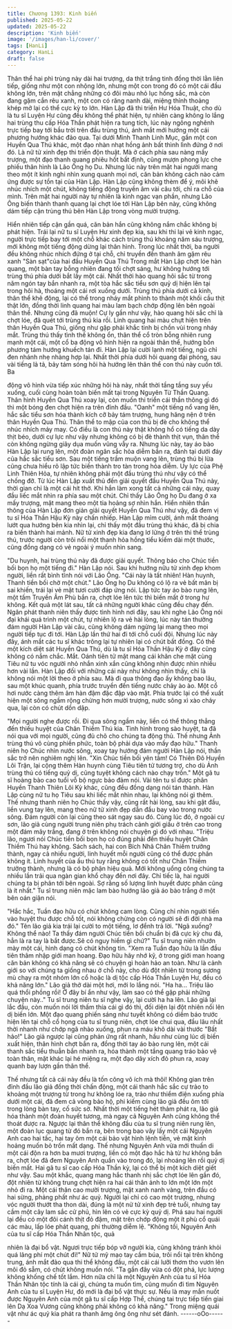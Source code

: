 ```yaml
---
title: Chương 1393: Kinh biến
published: 2025-05-22
updated: 2025-05-22
description: 'Kinh biến'
image: '/images/han-li/cover/'
tags: [HanLi]
category: HanLi
draft: false
---
```


Thân thể hai phì trùng này dài hai trượng, da thịt trắng tinh đồng
thời lằn liên tiếp, giống như một con nhộng lớn, nhưng một con
trong đó có một cái đầu không lớn, trên mặt chẳng những có đôi
màu nhỏ lục hồng sắc, mà còn đang gặm cắn rêu xanh, một con
có răng nanh dài, miệng thỉnh thoảng khép mở lại có thể cực kỳ to
lớn.
Hàn Lập đã thi triển Hư Hóa Thuật, cho dù là tu sĩ Luyện Hư cũng
đều không thể phát hiện, tự nhiên càng không lo lắng hai trùng
thu cấp Hóa Thần phát hiện ra tung tích, lúc này ngông nghênh
trực tiếp bay tới bầu trời trên đầu trùng thú, ánh mắt mới hướng
một cái phương hướng khác đảo qua.
Tại dưới Minh Thanh Linh Mục, gần một con Huyền Qua Thú
khác, một đạo nhàn nhạt hồng ảnh bất thình lình đứng ở nơi đó.
Là nữ tử xinh đẹp thi triển độn thuật.
Mà ở cách phía sau nàng mấy trượng, một đạo thanh quang
phiêu hốt bất định, cũng mượn phong lực che phiếu thân hình là
Lão Ông họ Du.
Nhưng lúc này trên mặt hai người mang theo một ít kinh nghi nhìn
xung quanh mọi nơi, căn bản không cách nào cảm ứng được sự
tồn tại của Hàn Lập.
Hàn Lập cũng không thèm để ý, môi khẽ nhúc nhích một chút,
không tiếng động truyền âm vài câu tới, chỉ ra chỗ của mình.
Trên mặt hai người này tự nhiên là kinh ngạc vạn phần, nhưng
Lão Ông biến thành thanh quang lại chợt lóe tới Hàn Lập bên này,
cũng không dám tiếp cận trùng thú bên Hàn Lập trong vòng mười
trượng.

Hiển nhiên tiếp cận gần quá, căn bản hắn cũng không nắm chắc
không bị phát hiện.
Trái lại nữ tu sĩ Luyện Hư xinh đẹp kia, sau khi thi lại vẻ kinh
ngạc, người trực tiếp bay tới một chỗ khác cách trùng thú khoảng
năm sáu trượng, mới không một tiếng động dừng lại thân hình.
Trong lúc nhất thời, ba người đều không nhúc nhích đứng ở tại
chỗ, chỉ truyền đến thanh âm gặm rêu xanh "Sàn sạt"của hai đầu
Huyền Qua Thú
Trong mắt Hàn Lập chợt lóe hàn quang, một bàn tay bỗng nhiên
đang tối chợt sáng, hư không hướng tới trùng thú phía dưới bắt
lấy một cái.
Nhất thời hào quang hôi sắc từ trong năm ngón tay bắn nhanh ra,
một tòa hắc sắc tiểu sơn quỷ dị hiện lên tại trong hôi hà, thoáng
một cái rơi xuống dưới.
Trùng thú phía dưới cả kinh, thân thể khẽ động, lại có thể trong
nháy mắt phình to thành một khối cầu thịt thật lớn, đồng thời linh
quang hai màu lam bạch chớp động lên bên ngoài thân thể.
Nhưng cũng đã muộn!
Cự ly gần như vậy, hào quang hôi sắc chỉ là chợt lóe, đã quét tới
trùng thú kia rồi. Linh quang hai màu chựt hiện trên thân Huyền
Qua Thú, giống như gặp phải khắc tinh bị chồn vùi trong nháy
mắt.
Trùng thú thấy tình thế không ổn, thân thể cổ tròn bỗng nhiên
rung mạnh một cái, một cổ ba động vô hình hiện ra ngoài thân
thể, hướng bốn phương tám hướng khuếch tán đi.
Hàn Lập lại cười lạnh một tiếng, ngũ chỉ đen nhánh nhẹ nhàng
hợp lại.
Nhất thời phía dưới hôi quang đại phóng, sau vài tiếng lả tả, bảy
tám sóng hôi hà hướng lên thân thể con thú này cuồn tới. Ba

động vô hình vừa tiếp xúc những hôi hà này, nhất thời tầng tầng
suy yếu xuống, cuối cùng hoàn toàn biến mất tại trong Nguyên Từ
Thần Quang.
Thân hình Huyền Qua Thú xoay lại, còn muốn thi triển cái thần
thông gì đó thì một bóng đen chợt hiện ra trên đỉnh đầu.
"Oanh" một tiếng nổ vang lên, hắc sắc tiểu sơn hóa thành kích cỡ
bảy tám trượng, hung hăng nện ở trên thân Huyền Qua Thú.
Thân thể to mập của con thú bị đè cho không thể nhúc nhích mảy
may.
Có điều là con thú này thật không hổ có tiếng da dày thịt béo,
dưới cự lực như vậy nhưng không có bị đè thành thịt vụn, thân
thể còn không ngừng giãy dụa muốn vũng vẫy ra.
Nhưng lúc này, tay áo bào Hàn Lập lại rung lên, một đoàn ngân
sắc hỏa diễm bắn ra, đánh tại dưới đáy của hắc sắc tiểu sơn.
Sau một tiếng trầm muộn vang lên, trùng thú bị lừa cũng chưa
hiểu rõ lập tức biến thành tro tàn trong hỏa diễm. Uy lực của Phệ
Linh Thiên Hỏa, tự nhiên không phải một đầu trùng thú như vậy
có thể chống đỡ. Từ lúc Hàn Lập xuất thủ đến giải quyết đầu
Huyền Qua Thú này, thời gian chỉ là một cái hít thở.
Khi hắn làm xong tất cả những cái này, quay đầu liếc mắt nhìn ra
phía sau một chút. Chỉ thấy Lão Ông họ Du đang ở xa mấy
trượng, mặt mang theo một tia hoảng sợ nhìn hắn.
Hiển nhiên thần thông của Hàn Lập đơn giản giải quyết Huyền
Qua Thú như vậy, đã đem vị tu sĩ Hóa Thần Hậu Kỳ này chấn
nhiếp. Hàn Lập mỉm cười, ánh mắt thoáng lướt qua hướng bên
kia nhìn lại, chỉ thấy một đầu trùng thú khác, đã bị chia ra biến
thành hai mảnh.
Nữ tử xinh đẹp kia đang lơ lửng ở trên thi thể trùng thú, trước
người còn trôi nổi một thanh hỏa hồng tiểu kiếm dài một thước,
cũng đồng dạng có vẻ ngoài ý muốn nhìn sang.

"Du huynh, hai trùng thú này đã được giải quyết. Thông báo cho
Chúc tiền bối bọn họ một tiếng đi." Hàn Lập nói.
Sau khi hướng nữu tử xinh đẹp khom người, liền rất bình tĩnh nói
với Lão Ông.
"Cái này là tất nhiên! Hàn huynh, Thanh tiền bối chờ một chút."
Lão Ông họ Du không có lộ ra vẻ bất mãn bị sai khiến, trái lại vẻ
mặt tươi cười đáp ứng nói. Lập tức tay áo bào rung lên, một tấm
Truyền Âm Phù bắn ra, chợt lóe lên tức thì biến mất ở trong hư
không.
Kết quả một lát sau, tất cả những người khác cũng đều chạy đến.
Ngân phát thanh niên thấy được tình hình nơi đây, sau khi nghe
Lão Ông nói đại khái quá trình một chút, tự nhiên lộ ra vẻ hài lòng,
lúc này tán thưởng đám người Hàn Lập vài câu, cũng không dám
ngừng lại mang theo mọi người tiếp tục đi tới.
Hàn Lập lần thứ hai đi tới chỗ cuối đội.
Nhưng lúc này đây, ánh mắt các tu sĩ khác trông lại tự nhiên lại có
chút bất đồng. Có thể một kích diệt sát Huyền Qua Thú, dù là tu sĩ
Hóa Thần Hậu Kỳ ở đây cũng không có nắm chắc.
Mắt.
Oánh tiên tử mặt mang cái khăn che mặt cùng Tiêu nữ tu vóc
người nhỏ nhắn xinh xắn cũng không nhịn được nhìn nhiều hơn
vài lần. Hàn Lập đối với những cái này như không nhìn thấy, chỉ là
không nói một lời theo ở phía sau. Mà đi qua thông đạo ấy không
bao lâu, sau một khúc quanh, phía trước truyền đến tiếng nước
chảy ào ào.
Một cổ hơi nước càng thêm âm hàn đậm đặc đập vào mặt.
Phía trước lại có thể xuất hiện một sông ngầm rộng chừng hơn
mười trượng, nước sông xì xào chảy qua, lại còn có chút dồn
dập.

"Mọi người nghe được rồi. Đi qua sông ngầm này, liền có thể
thông thẳng đến thiếu huyệt của Chân Thiềm Thú kia. Tình hình
trong sào huyệt, ta đã nói qua với mọi người, cũng đủ chõ cho
chúng ta động thủ. Thế nhưng Ảnh trùng thú vô cùng phiền phức,
toàn bộ phải dựa vào mấy đạo hữu." Thanh niên họ Chúc nhìn
nước sông, xoay tay hướng đám người Hàn Lập nói, thần sắc trở
nên nghiêm nghị lên.
"Xin Chúc tiền bối yên tâm! Có Thiên Đô Huyền Lôi Trận, lại cộng
thêm Hàn huynh cùng Tiêu tiên tử tương trợ, cho dù Ảnh trùng thú
có tiếng quỷ dị, cũng tuyệt không cách nào chạy trốn." Một gã tu
sĩ hoàng bào cao tuổi vỗ bộ ngực bảo đảm nói.
Vài tên tu sĩ được phân Huyền Thanh Thiên Lôi Kỳ khác, cũng
đều đồng dạng nói tán thành.
Hàn Lập cùng nữ tu họ Tiêu sau khi liếc mắt nhìn nhau, lại không
nói gì thêm.
Thế nhưng thanh niên họ Chúc thấy vậy, cũng rất hài lòng, sau
khi gật đầu, liền vung tay lên, mang theo nữ tử xinh đẹp dẫn đầu
bay vào trong nước sông.
Đám người còn lại cũng theo sát ngay sau đó.
Cùng lúc đó, ở ngoài cự sơn, lão giả cùng người trung niên phụ
trách cảnh giới giấu ở trên cao trong một đám mây trắng, đang ở
trên không nói chuyện gì đó với nhau.
"Triệu lão, ngươi nói Chúc tiền bối bọn họ có đúng phải đến thiếu
huyệt Chân Thiềm Thú hay không. Sách sách, hai con Bích Nhã
Chân Thiềm trưởng thành, ngay cả nhiều người, linh huyết mỗi
người cũng có thể được phân không ít. Linh huyết của ấu thú tuy
rằng không có tốt như Chân Thiềm trưởng thành, nhưng là có bộ
phận hiệu quả. Mới không uổng công chúng ta nhiều lần trải qua
ngàn gian khổ chạy đến nơi đây. Chỉ tiếc là, hai người chúng ta bị
phân tới bên ngoài. Sợ rằng số lượng linh huyết được phân cũng
là ít nhất." Tu sĩ trung niên mặc lam bào hướng lão giả áo bào
trắng ở một bên oán giận nói.

"Hắc hắc, Tuần đạo hữu có chút không cam lòng. Cũng chỉ nhìn
người tiến vào huyệt thu được chỗ tốt, nói không chừng còn có
người sẽ đi đời nhà ma đó." Tên lão giả kia trái lại cười to một
tiếng, lơ đểnh trả lời.
"Ngã xuống? Không thể nào! Ta thấy đám người Chúc tiền bối
chuẩn bị đã cực kỳ chu đá, hẳn là ra tay là bắt được.Sẽ có nguy
hiểm gì chứ?"
Tu sĩ trung niên nhướn mày một cái, hình dạng có chút không tin.
"Xem ra Tuần đạo hữu là lần đầu tiên thâm nhập giới man hoang.
Đạo hữu hãy nhớ kỹ, ở trong giới man hoang căn bản không có
khả năng sẽ có chuyện gì hoàn hảo an toàn. Như là cảnh giới so
với chúng ta giống nhau ở chỗ này, cho dù đột nhiên từ trong
sương mù chạy ra một nhóm lớn cổ hoặc là dị tộc cấp Hóa Thần
Luyện Hư, đều có khả năng lớn." Lão giả thở dài một hơi, mới lo
lắng nói.
"Ha ha... Triệu lão quá thổi phồng rồi! Ở đây bí ẩn như vậy, làm
sao có thể gặp phải những chuyện này.."
Tu sĩ trung niên tu sĩ nghe vậy, lại cười ha ha lên.
Lão giả lại lắc đầu, còn muốn nói lời thấm thía cái gì đó thì, đối
diện lại đột nhiên nổi lên dị biến lớn.
Một đạo quang phiến sáng như tuyết không có diềm báo trước
hiện lên tại chỗ cổ họng của tu sĩ trung niên, chợt lóe chui qua,
đầu lâu nhất thời nhanh như chớp ngã nhào xuống, phun ra máu
khô dài vài thước
"Bất hảo!"
Lão giả ngược lại cũng phản ứng rất nhanh, hầu như cùng lúc dị
biến xuất hiện, thân hình chợt bắn ra, đồng thời tay áo bào rung
lên, một cái thanh sắc tiểu thuẫn bắn nhanh ra, hóa thành một
tầng quang tráo bảo vệ toàn thân, mặt khác lại hé miệng ra, một
đạo dây xích đỏ phun ra, xoay quanh bay lượn gần thân thể.

Thế nhưng tất cả cái này đều là tốn công vô ích mà thôi!
Không gian trên đỉnh đầu lão giả đồng thời chấn động, một cái
thanh hắc sắc cự trảo to khoảng một trượng từ trong hư không
lóe ra, trảo như thiểm điện xuống phía dưới một cái, đã đem cả
vòng bảo hộ, phi kiếm cùng lão giả đều ôm tới trong lòng bàn tay,
cố sức sờ.
Nhất thời một tiếng hét thảm phát ra, lão giả hóa thành một đoàn
huyết tương, mà ngay cả Nguyên Anh cũng không thể thoát được
ra.
Ngược lại thân thể không đầu của tu sĩ trung niên rung lên, một
đoàn lục quang từ đó bắn ra, bên trong bao vây lấy một cái
Nguyên Anh cao hai tấc, hai tay ôm một cái bảo vật hình lệnh
tiễn, vẻ mặt kinh hoảng muốn bỏ trốn mất dạng.
Thế nhưng Nguyên Anh vừa mới thuấn di một cái độn ra hơn ba
mươi trượng, liền có một đạo hắc hà từ hư không bắn ra, chợt lóe
đã đem Nguyên Anh quấn vào trong đó, lại nhoáng lên rồi quỷ dị
biến mất.
Hai gã tu sĩ cao cấp Hóa Thần kỳ, lại có thể bị một kích diệt giết
như vậy.
Sau một khắc, quang mang hắc thanh nhị sắc chợt lóe lên gần
đó, đột nhiên từ không trung chợt hiện ra hai cái thân ảnh to lớn
một lớn một nhỏ đi ra.
Một cái thân cao mười trượng, mặt xanh nanh vàng, trên đầu có
hai sừng, phảng phất như ác quỷ. Người lại chỉ có cao một
trượng, nhưng vóc người thướt tha thon dài, đúng là một nử tử
xinh đẹp trẻ tuổi, nhưng tay cầm một cây lam sắc cử phủ, hìn lên
có vẻ cực kỳ quỷ dị.
Phá sau hai người lại đều có một đôi cánh thịt đỏ đậm, mặt trên
chớp động một ít phù cổ quái các màu, lấp lóe phát quang, phi
thường diễm lệ.
"Không tồi, Nguyên Anh của tu sĩ cấp Hóa Thần Nhân tộc, quả

nhiên là đại bổ vật. Ngươi trực tiếp bóp vỡ người kia, cũng không
tránh khỏi quá lãng phí một chút đi!" Nữ tử mỹ mạo tay cầm búa,
trôi nổi tại trên không trung, ánh mắt đảo qua thi thể không đầu,
một cái cái lưỡi thơm tho vươn lên môi đỏ sẫm, có chút không
muốn nói.
"Ta gần đây vừa có đột phá, lực lượng không khống chế tốt lắm.
Hơn nữa chỉ là một Nguyên Anh của tu sĩ Hóa Thần Nhân tộc tính
là cái gì, chúng ta muốn tìm, cũng muốn đi tìm Nguyên Anh của tu
sĩ Luyện Hư, đó mới là đại bổ vật thực sự.
Nếu là may mắn nuốt được Nguyên Anh của một gã tu sĩ cấp Hợp
Thể, chúng tai trực tiếp tiến giai lên Dạ Xoa Vương cũng không
phải không có khả năng." Trong miệng quái vật như ác quỷ kia
phát ra thanh âmg ông ông như sét đánh.
------oOo------
